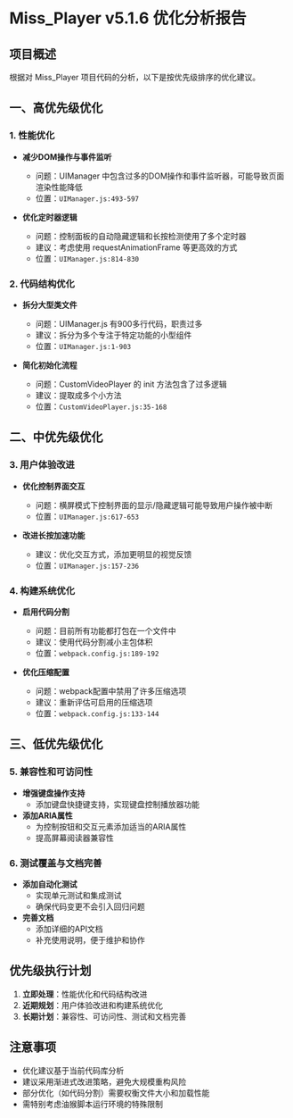 # Miss_Player v5.1.6 优化分析报告

## 项目概述
根据对 Miss_Player 项目代码的分析，以下是按优先级排序的优化建议。

## 一、高优先级优化

### 1. 性能优化
- **减少DOM操作与事件监听**
  - 问题：UIManager 中包含过多的DOM操作和事件监听器，可能导致页面渲染性能降低
  - 位置：`UIManager.js:493-597`

- **优化定时器逻辑**
  - 问题：控制面板的自动隐藏逻辑和长按检测使用了多个定时器
  - 建议：考虑使用 requestAnimationFrame 等更高效的方式
  - 位置：`UIManager.js:814-830`

### 2. 代码结构优化
- **拆分大型类文件**
  - 问题：UIManager.js 有900多行代码，职责过多
  - 建议：拆分为多个专注于特定功能的小型组件
  - 位置：`UIManager.js:1-903`

- **简化初始化流程**
  - 问题：CustomVideoPlayer 的 init 方法包含了过多逻辑
  - 建议：提取成多个小方法
  - 位置：`CustomVideoPlayer.js:35-168`

## 二、中优先级优化

### 3. 用户体验改进
- **优化控制界面交互**
  - 问题：横屏模式下控制界面的显示/隐藏逻辑可能导致用户操作被中断
  - 位置：`UIManager.js:617-653`

- **改进长按加速功能**
  - 建议：优化交互方式，添加更明显的视觉反馈
  - 位置：`UIManager.js:157-236`

### 4. 构建系统优化
- **启用代码分割**
  - 问题：目前所有功能都打包在一个文件中
  - 建议：使用代码分割减小主包体积
  - 位置：`webpack.config.js:189-192`

- **优化压缩配置**
  - 问题：webpack配置中禁用了许多压缩选项
  - 建议：重新评估可启用的压缩选项
  - 位置：`webpack.config.js:133-144`

## 三、低优先级优化

### 5. 兼容性和可访问性
- **增强键盘操作支持**
  - 添加键盘快捷键支持，实现键盘控制播放器功能
- **添加ARIA属性**
  - 为控制按钮和交互元素添加适当的ARIA属性
  - 提高屏幕阅读器兼容性

### 6. 测试覆盖与文档完善
- **添加自动化测试**
  - 实现单元测试和集成测试
  - 确保代码变更不会引入回归问题
- **完善文档**
  - 添加详细的API文档
  - 补充使用说明，便于维护和协作

## 优先级执行计划
1. **立即处理**：性能优化和代码结构改进
2. **近期规划**：用户体验改进和构建系统优化
3. **长期计划**：兼容性、可访问性、测试和文档完善

## 注意事项
- 优化建议基于当前代码库分析
- 建议采用渐进式改进策略，避免大规模重构风险
- 部分优化（如代码分割）需要权衡文件大小和加载性能
- 需特别考虑油猴脚本运行环境的特殊限制
